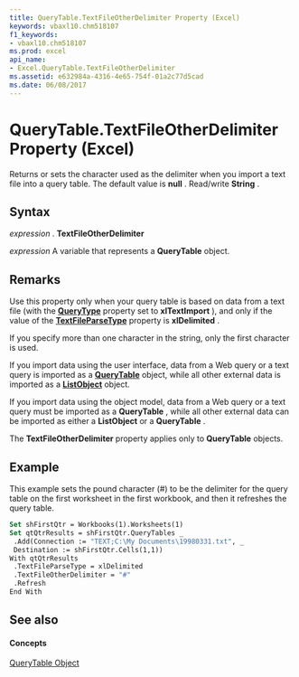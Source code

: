 ```yaml
---
title: QueryTable.TextFileOtherDelimiter Property (Excel)
keywords: vbaxl10.chm518107
f1_keywords:
- vbaxl10.chm518107
ms.prod: excel
api_name:
- Excel.QueryTable.TextFileOtherDelimiter
ms.assetid: e632984a-4316-4e65-754f-01a2c77d5cad
ms.date: 06/08/2017
---
```



# QueryTable.TextFileOtherDelimiter Property (Excel)

Returns or sets the character used as the delimiter when you import a text file into a query table. The default value is **null** . Read/write **String** .


## Syntax

 _expression_ . **TextFileOtherDelimiter**

 _expression_ A variable that represents a **QueryTable** object.


## Remarks

Use this property only when your query table is based on data from a text file (with the **[QueryType](querytable-querytype-property-excel.md)** property set to **xlTextImport** ), and only if the value of the **[TextFileParseType](querytable-textfileparsetype-property-excel.md)** property is **xlDelimited** .

If you specify more than one character in the string, only the first character is used.

If you import data using the user interface, data from a Web query or a text query is imported as a **[QueryTable](querytable-object-excel.md)** object, while all other external data is imported as a **[ListObject](listobject-object-excel.md)** object.

If you import data using the object model, data from a Web query or a text query must be imported as a **QueryTable** , while all other external data can be imported as either a **ListObject** or a **QueryTable** .

The **TextFileOtherDelimiter** property applies only to **QueryTable** objects.


## Example

This example sets the pound character (#) to be the delimiter for the query table on the first worksheet in the first workbook, and then it refreshes the query table.


```vb
Set shFirstQtr = Workbooks(1).Worksheets(1) 
Set qtQtrResults = shFirstQtr.QueryTables _ 
 .Add(Connection := "TEXT;C:\My Documents\19980331.txt", _ 
 Destination := shFirstQtr.Cells(1,1)) 
With qtQtrResults 
 .TextFileParseType = xlDelimited 
 .TextFileOtherDelimiter = "#" 
 .Refresh 
End With
```


## See also


#### Concepts


[QueryTable Object](querytable-object-excel.md)

